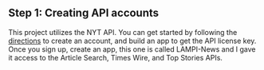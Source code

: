 ## Step 1: Creating API accounts
This project utilizes the NYT API. You can get started by following the [directions](https://developer.nytimes.com/get-started) to create an account, and build an app to get the API license key. Once you sign up, create an app, this one is called LAMPI-News and I gave it access to the Article Search, Times Wire, and Top Stories APIs. 

